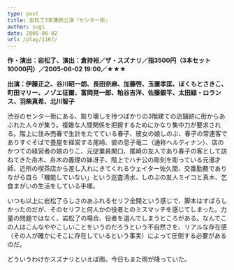 ```yaml
---
type: post
title: 岩松了3本連続公演『センター街』
author: sugi
date: 2005-06-02
url: /play/1167/
---
```

**作・演出：岩松了、演出：倉持裕／ザ・スズナリ／指3500円（3本セット10000円）／2005-06-02 19:00／★★★**

**出演：伊藤正之、谷川昭一朗、長田奈麻、加藤啓、玉置孝匡、ぼくもとさきこ、町田マリー、ノゾエ征爾、富岡晃一郎、粕谷吉洋、佐藤銀平、太田緑・ロランス、羽柴真希、北川智子**

渋谷のセンター街にある、取り壊しを待つばかりの3階建ての店舗跡に街からあぶれた人々が集う。複雑な人間関係を把握するためにかなり集中力が要求される。階上に住み売春で生計をたてている春子、彼女の娘しのぶ、春子の常連客でありすぐそばで畳屋を経営する尾崎、彼の息子竜二（通称ヘルディナン）、店のかつての経営者の娘のりこ、元従業員関口、尾崎の友人であり春子の客として訪ねてきた舟木、舟木の義理の妹冴子、階上でハチ公の彫刻を彫っている元漫才師、近所の喫茶店から差し入れにきてくれるウェイター佐久間、交番勤務でありながら自ら「機能していない」という巡査清水、しのぶの友人ミイコと真木、乞食まがいの生活をしている手塚。

いつも以上に岩松了らしさのあふれるセリフ全開という感じで、脚本はすばらしかったのだが、そのセリフと何人かの役者とのミスマッチを感じてしまった。力量の問題ではなく、岩松了の場合、役者を選んでしまうところがある。なんでこの人はこんなややこしいことをいうのだろうという不自然さを、リアルな存在感（その人が確かにそこに存在しているという事実）によって圧倒する必要があるのだ。

どういうわけかスズナリといえば雨。今日もまた雨が降っていた。

